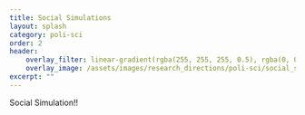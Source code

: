 ```yaml
---
title: Social Simulations
layout: splash
category: poli-sci
order: 2
header:
    overlay_filter: linear-gradient(rgba(255, 255, 255, 0.5), rgba(0, 0, 0, 0.7))
    overlay_image: /assets/images/research_directions/poli-sci/social_simulation.webp
excerpt: ""
---
```


Social Simulation!!